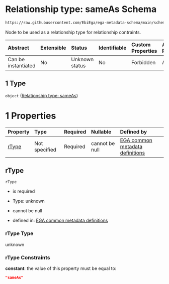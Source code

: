 # Relationship type: sameAs Schema

```txt
https://raw.githubusercontent.com/EbiEga/ega-metadata-schema/main/schemas/EGA.protocol.json#/properties/protocolRelationships/items/allOf/1/anyOf/2/allOf/0/anyOf/1
```

Node to be used as a relationship type for relationship contraints.

| Abstract            | Extensible | Status         | Identifiable | Custom Properties | Additional Properties | Access Restrictions | Defined In                                                                       |
| :------------------ | :--------- | :------------- | :----------- | :---------------- | :-------------------- | :------------------ | :------------------------------------------------------------------------------- |
| Can be instantiated | No         | Unknown status | No           | Forbidden         | Allowed               | none                | [EGA.protocol.json\*](../../../schemas/EGA.protocol.json "open original schema") |

## 1 Type

`object` ([Relationship type: sameAs](ega-4-defs-relationship-type-sameas.md))

# 1 Properties

| Property        | Type          | Required | Nullable       | Defined by                                                                                                                                                                                                                             |
| :-------------- | :------------ | :------- | :------------- | :------------------------------------------------------------------------------------------------------------------------------------------------------------------------------------------------------------------------------------- |
| [rType](#rtype) | Not specified | Required | cannot be null | [EGA common metadata definitions](ega-4-defs-relationship-type-sameas-properties-rtype.md "https://raw.githubusercontent.com/EbiEga/ega-metadata-schema/main/schemas/EGA.common-definitions.json#/$defs/rTypeSameAs/properties/rType") |

## rType



`rType`

*   is required

*   Type: unknown

*   cannot be null

*   defined in: [EGA common metadata definitions](ega-4-defs-relationship-type-sameas-properties-rtype.md "https://raw.githubusercontent.com/EbiEga/ega-metadata-schema/main/schemas/EGA.common-definitions.json#/$defs/rTypeSameAs/properties/rType")

### rType Type

unknown

### rType Constraints

**constant**: the value of this property must be equal to:

```json
"sameAs"
```
